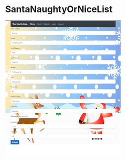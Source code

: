 # SantaNaughtyOrNiceList


<img src="https://github.com/switch900/SantaNaughtyOrNiceList/blob/master/Images/EditProfilePage.png?raw=true" />

